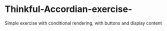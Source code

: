 # Thinkful-Accordian-exercise-
Simple exercise with conditional rendering, with buttons and display content
